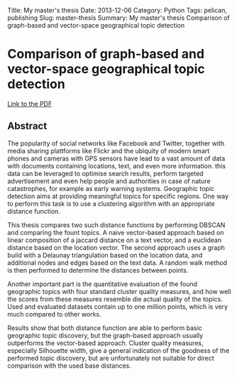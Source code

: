 Title: My master's thesis
Date: 2013-12-06
Category: Python
Tags: pelican, publishing
Slug: master-thesis
Summary: My master's thesis Comparison of graph-based and vector-space geographical topic detection

# Comparison of graph-based and vector-space geographical topic detection
[Link to the PDF]({filename}/static/MA.pdf)

## Abstract
The popularity of social networks like Facebook and Twitter, together with media sharing plattforms like Flickr and the ubiquity of modern smart phones and cameras with GPS sensors have lead to a vast amount of data with documents containing locations, text, and even more information. this data can be leveraged to optimise search results, perform targeted advertisement and even help people and authorities in case of nature catastrophes, for example as early warning systems. Geographic topic detection aims at providing meaningful topics for specific regions. One way to perform this task is to use a clustering algorithm with an appropriate distance function.

This thesis compares two such distance functions by performing DBSCAN and comparing the fount topics. A naive vector-based approach based on linear composition of a jaccard distance on a text vector, and a euclidean distance based on the location vector. The second approach uses a graph build with a Delaunay triangulation based on the location data, and additional nodes and edges based on the text data. A random walk method is then performed to determine the distances between points.

Another important part is the quantitative evaluation of the found geographic topics with four standard cluster quality measures, and how well the scores from these measures resemble die actual quality of the topics. Used and evaluated datasets contain up to one million points, which is very much compared to other works.

Results show that both distance function are able to perform basic geographic topic discovery, but the graph-based approach usually outperforms the vector-based approach. Cluster quality measures, especially Silhouette width, give a general indication of the goodness of the performed topic discovery, but are unfortunately not suitable for direct comparison with the used base distances.
